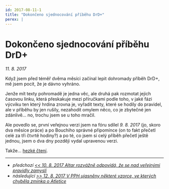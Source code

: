 ```yaml
---
id: 2017-08-11-1
title: "Dokončeno sjednocování příběhu DrD+"
perex: |
---
```


# Dokončeno sjednocování příběhu DrD+

*11. 8. 2017*

Když jsem před téměř dvěma měsíci začínal lepit dohromady příběh DrD+, mě jsem pocit, že je dávno vyhráno.

Jenže mít texty pohromadě je jedna věc, ale druhá pak rozmotat jejich časovou linku, která přeskakuje mezi příručkami podle toho, v jaké fázi výcviku ten který hrdina zrovna je,
vyřadit texty, které se hodily do pravidel, ale v příběhu by jen rušily, nezahodit omylem něco, co je zbytečné jen zdánlivě... no, trochu jsem se u toho mračil.

Ale povedlo se, první veřejnou verzi jsem na fóru sdílel *9. 8. 2017* (jo, skoro dva měsíce práce) a po Bouchiho správné připomínce (on to fakt přečetl celé za tři čtvrtě hodiny?)
a po té, co jsem si celý příběh přečetl ještě jednou, jsem o dva dny později vydal upravenou verzi.

Takže... [hezké čtení](https://pribeh.drdplus.info).

---

- *předchozí [<< 10. 8. 2017 Altar rozvážně odpovídá, že se nad veřejnými pravidly zamyslí](2017-08-10-altar_rozvazne_odpovida_ze_se_nad_verejnymi_pravidly_zamysli.md)*
- *následující [>> 12. 8. 2017 V PPH ujasněny některé vzorce, ve kterých chyběla zmínka o Atletice](2017-08-12-v_pph_ujasneny_nektere_vzorce_ve_kterych_chybela_zminka_o_atletice.md)*
